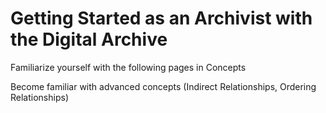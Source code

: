 # Getting Started as an Archivist with the Digital Archive


Familiarize yourself with the following pages in Concepts


Become familiar with advanced concepts (Indirect Relationships, Ordering Relationships)
